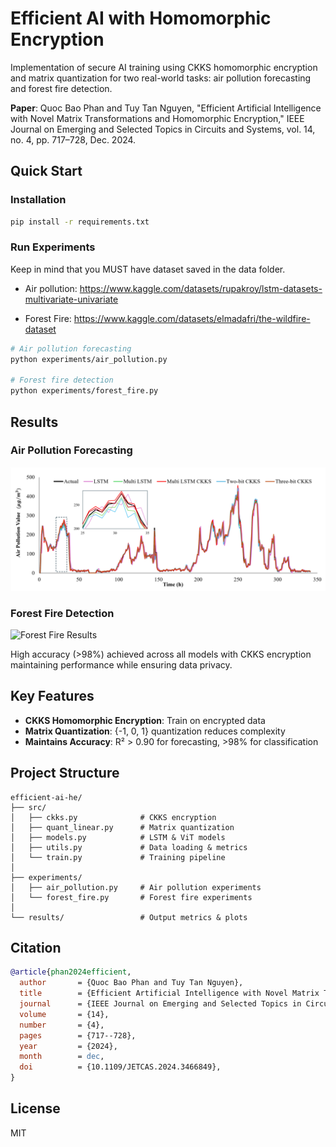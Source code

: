 # Efficient AI with Homomorphic Encryption

Implementation of secure AI training using CKKS homomorphic encryption and matrix quantization for two real-world tasks: air pollution forecasting and forest fire detection.

**Paper**: Quoc Bao Phan and Tuy Tan Nguyen, "Efficient Artificial Intelligence with Novel Matrix Transformations and Homomorphic Encryption," IEEE Journal on Emerging and Selected Topics in Circuits and Systems, vol. 14, no. 4, pp. 717–728, Dec. 2024. 

## Quick Start

### Installation
```bash
pip install -r requirements.txt
```

### Run Experiments

Keep in mind that you MUST have dataset saved in the data folder.
- Air pollution: https://www.kaggle.com/datasets/rupakroy/lstm-datasets-multivariate-univariate

- Forest Fire: https://www.kaggle.com/datasets/elmadafri/the-wildfire-dataset

```bash
# Air pollution forecasting
python experiments/air_pollution.py

# Forest fire detection
python experiments/forest_fire.py
```

## Results

### Air Pollution Forecasting

![Air Pollution Results](results/air_predictions.png)


### Forest Fire Detection

![Forest Fire Results](results/result_forest.png)

High accuracy (>98%) achieved across all models with CKKS encryption maintaining performance while ensuring data privacy.

## Key Features

- **CKKS Homomorphic Encryption**: Train on encrypted data
- **Matrix Quantization**: {-1, 0, 1} quantization reduces complexity
- **Maintains Accuracy**: R² > 0.90 for forecasting, >98% for classification

## Project Structure
```
efficient-ai-he/
├── src/
│   ├── ckks.py              # CKKS encryption
│   ├── quant_linear.py      # Matrix quantization
│   ├── models.py            # LSTM & ViT models
│   ├── utils.py             # Data loading & metrics
│   └── train.py             # Training pipeline
│
├── experiments/
│   ├── air_pollution.py     # Air pollution experiments
│   └── forest_fire.py       # Forest fire experiments
│
└── results/                 # Output metrics & plots
```

## Citation
```bibtex
@article{phan2024efficient,
  author       = {Quoc Bao Phan and Tuy Tan Nguyen},
  title        = {Efficient Artificial Intelligence with Novel Matrix Transformations and Homomorphic Encryption},
  journal      = {IEEE Journal on Emerging and Selected Topics in Circuits and Systems},
  volume       = {14},
  number       = {4},
  pages        = {717--728},
  year         = {2024},
  month        = dec,
  doi          = {10.1109/JETCAS.2024.3466849},
}
```

## License


MIT
